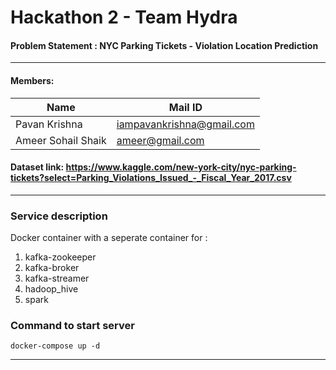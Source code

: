 # Hackathon 2 - Team Hydra
#### Problem Statement : NYC Parking Tickets - Violation Location Prediction
---
#### Members:
| Name      | Mail ID |
| ----------- | ----------- |
| Pavan Krishna | iampavankrishna@gmail.com |
| Ameer Sohail Shaik | ameer@gmail.com |

#### Dataset link: https://www.kaggle.com/new-york-city/nyc-parking-tickets?select=Parking_Violations_Issued_-_Fiscal_Year_2017.csv
---
### Service description
Docker container with a seperate container for : 
1. kafka-zookeeper
2. kafka-broker
3. kafka-streamer
4. hadoop_hive
5. spark

### Command to start server
`docker-compose up -d`

---


   [dill]: <https://github.com/joemccann/dillinger>
   [git-repo-url]: <https://github.com/joemccann/dillinger.git>
   [john gruber]: <http://daringfireball.net>
   [df1]: <http://daringfireball.net/projects/markdown/>
   [markdown-it]: <https://github.com/markdown-it/markdown-it>
   [Ace Editor]: <http://ace.ajax.org>
   [node.js]: <http://nodejs.org>
   [Twitter Bootstrap]: <http://twitter.github.com/bootstrap/>
   [jQuery]: <http://jquery.com>
   [@tjholowaychuk]: <http://twitter.com/tjholowaychuk>
   [express]: <http://expressjs.com>
   [AngularJS]: <http://angularjs.org>
   [Gulp]: <http://gulpjs.com>

   [PlDb]: <https://github.com/joemccann/dillinger/tree/master/plugins/dropbox/README.md>
   [PlGh]: <https://github.com/joemccann/dillinger/tree/master/plugins/github/README.md>
   [PlGd]: <https://github.com/joemccann/dillinger/tree/master/plugins/googledrive/README.md>
   [PlOd]: <https://github.com/joemccann/dillinger/tree/master/plugins/onedrive/README.md>
   [PlMe]: <https://github.com/joemccann/dillinger/tree/master/plugins/medium/README.md>
   [PlGa]: <https://github.com/RahulHP/dillinger/blob/master/plugins/googleanalytics/README.md>
